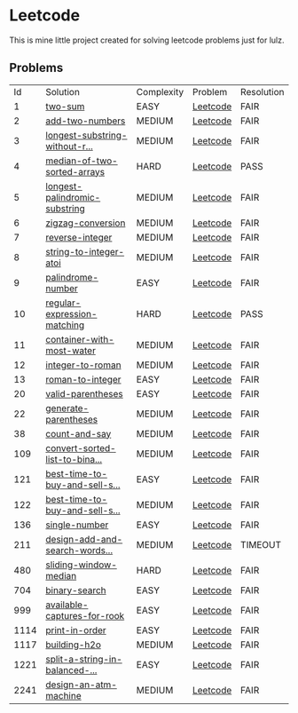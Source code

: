 # Leetcode
This is mine little project created for solving leetcode problems just for lulz.

## Problems
<table>
    <tr>
        <td>Id</td>
        <td>Solution</td>
        <td>Complexity</td>
        <td>Problem</td>
        <td>Resolution</td>
    </tr>
    <tr>
        <td>1</td>
        <td><a href="https://github.com/illepidus/Leetcode/blob/master/src/main/java/ru/krotarnya/leetcode/problem/p0001/Solution.java">two-sum</a></td>
        <td>EASY</td>
        <td><a href="https://leetcode.com/problems/two-sum/">Leetcode</a></td>
        <td title="Solution totally satisfy constraints">FAIR</td>
    </tr>
    <tr>
        <td>2</td>
        <td><a href="https://github.com/illepidus/Leetcode/blob/master/src/main/java/ru/krotarnya/leetcode/problem/p0002/Solution.java">add-two-numbers</a></td>
        <td>MEDIUM</td>
        <td><a href="https://leetcode.com/problems/add-two-numbers/">Leetcode</a></td>
        <td title="Solution totally satisfy constraints">FAIR</td>
    </tr>
    <tr>
        <td>3</td>
        <td><a href="https://github.com/illepidus/Leetcode/blob/master/src/main/java/ru/krotarnya/leetcode/problem/p0003/Solution.java">longest-substring-without-r...</a></td>
        <td>MEDIUM</td>
        <td><a href="https://leetcode.com/problems/longest-substring-without-repeating-characters/">Leetcode</a></td>
        <td title="Solution totally satisfy constraints">FAIR</td>
    </tr>
    <tr>
        <td>4</td>
        <td><a href="https://github.com/illepidus/Leetcode/blob/master/src/main/java/ru/krotarnya/leetcode/problem/p0004/Solution.java">median-of-two-sorted-arrays</a></td>
        <td>HARD</td>
        <td><a href="https://leetcode.com/problems/median-of-two-sorted-arrays/">Leetcode</a></td>
        <td title="Solution is accepted by leetcode, but breaks some unchecked constraints">PASS</td>
    </tr>
    <tr>
        <td>5</td>
        <td><a href="https://github.com/illepidus/Leetcode/blob/master/src/main/java/ru/krotarnya/leetcode/problem/p0005/Solution.java">longest-palindromic-substring</a></td>
        <td>MEDIUM</td>
        <td><a href="https://leetcode.com/problems/longest-palindromic-substring/">Leetcode</a></td>
        <td title="Solution totally satisfy constraints">FAIR</td>
    </tr>
    <tr>
        <td>6</td>
        <td><a href="https://github.com/illepidus/Leetcode/blob/master/src/main/java/ru/krotarnya/leetcode/problem/p0006/Solution.java">zigzag-conversion</a></td>
        <td>MEDIUM</td>
        <td><a href="https://leetcode.com/problems/zigzag-conversion/">Leetcode</a></td>
        <td title="Solution totally satisfy constraints">FAIR</td>
    </tr>
    <tr>
        <td>7</td>
        <td><a href="https://github.com/illepidus/Leetcode/blob/master/src/main/java/ru/krotarnya/leetcode/problem/p0007/Solution.java">reverse-integer</a></td>
        <td>MEDIUM</td>
        <td><a href="https://leetcode.com/problems/reverse-integer/">Leetcode</a></td>
        <td title="Solution totally satisfy constraints">FAIR</td>
    </tr>
    <tr>
        <td>8</td>
        <td><a href="https://github.com/illepidus/Leetcode/blob/master/src/main/java/ru/krotarnya/leetcode/problem/p0008/Solution.java">string-to-integer-atoi</a></td>
        <td>MEDIUM</td>
        <td><a href="https://leetcode.com/problems/string-to-integer-atoi/">Leetcode</a></td>
        <td title="Solution totally satisfy constraints">FAIR</td>
    </tr>
    <tr>
        <td>9</td>
        <td><a href="https://github.com/illepidus/Leetcode/blob/master/src/main/java/ru/krotarnya/leetcode/problem/p0009/Solution.java">palindrome-number</a></td>
        <td>EASY</td>
        <td><a href="https://leetcode.com/problems/palindrome-number/">Leetcode</a></td>
        <td title="Solution totally satisfy constraints">FAIR</td>
    </tr>
    <tr>
        <td>10</td>
        <td><a href="https://github.com/illepidus/Leetcode/blob/master/src/main/java/ru/krotarnya/leetcode/problem/p0010/Solution.java">regular-expression-matching</a></td>
        <td>HARD</td>
        <td><a href="https://leetcode.com/problems/regular-expression-matching/">Leetcode</a></td>
        <td title="Solution is accepted by leetcode, but breaks some unchecked constraints">PASS</td>
    </tr>
    <tr>
        <td>11</td>
        <td><a href="https://github.com/illepidus/Leetcode/blob/master/src/main/java/ru/krotarnya/leetcode/problem/p0011/Solution.java">container-with-most-water</a></td>
        <td>MEDIUM</td>
        <td><a href="https://leetcode.com/problems/container-with-most-water/">Leetcode</a></td>
        <td title="Solution totally satisfy constraints">FAIR</td>
    </tr>
    <tr>
        <td>12</td>
        <td><a href="https://github.com/illepidus/Leetcode/blob/master/src/main/java/ru/krotarnya/leetcode/problem/p0012/Solution.java">integer-to-roman</a></td>
        <td>MEDIUM</td>
        <td><a href="https://leetcode.com/problems/integer-to-roman/">Leetcode</a></td>
        <td title="Solution totally satisfy constraints">FAIR</td>
    </tr>
    <tr>
        <td>13</td>
        <td><a href="https://github.com/illepidus/Leetcode/blob/master/src/main/java/ru/krotarnya/leetcode/problem/p0013/Solution.java">roman-to-integer</a></td>
        <td>EASY</td>
        <td><a href="https://leetcode.com/problems/roman-to-integer/">Leetcode</a></td>
        <td title="Solution totally satisfy constraints">FAIR</td>
    </tr>
    <tr>
        <td>20</td>
        <td><a href="https://github.com/illepidus/Leetcode/blob/master/src/main/java/ru/krotarnya/leetcode/problem/p0020/Solution.java">valid-parentheses</a></td>
        <td>EASY</td>
        <td><a href="https://leetcode.com/problems/valid-parentheses/">Leetcode</a></td>
        <td title="Solution totally satisfy constraints">FAIR</td>
    </tr>
    <tr>
        <td>22</td>
        <td><a href="https://github.com/illepidus/Leetcode/blob/master/src/main/java/ru/krotarnya/leetcode/problem/p0022/Solution.java">generate-parentheses</a></td>
        <td>MEDIUM</td>
        <td><a href="https://leetcode.com/problems/generate-parentheses/">Leetcode</a></td>
        <td title="Solution totally satisfy constraints">FAIR</td>
    </tr>
    <tr>
        <td>38</td>
        <td><a href="https://github.com/illepidus/Leetcode/blob/master/src/main/java/ru/krotarnya/leetcode/problem/p0038/Solution.java">count-and-say</a></td>
        <td>MEDIUM</td>
        <td><a href="https://leetcode.com/problems/count-and-say/">Leetcode</a></td>
        <td title="Solution totally satisfy constraints">FAIR</td>
    </tr>
    <tr>
        <td>109</td>
        <td><a href="https://github.com/illepidus/Leetcode/blob/master/src/main/java/ru/krotarnya/leetcode/problem/p0109/Solution.java">convert-sorted-list-to-bina...</a></td>
        <td>MEDIUM</td>
        <td><a href="https://leetcode.com/problems/convert-sorted-list-to-binary-search-tree/">Leetcode</a></td>
        <td title="Solution totally satisfy constraints">FAIR</td>
    </tr>
    <tr>
        <td>121</td>
        <td><a href="https://github.com/illepidus/Leetcode/blob/master/src/main/java/ru/krotarnya/leetcode/problem/p0121/Solution.java">best-time-to-buy-and-sell-s...</a></td>
        <td>EASY</td>
        <td><a href="https://leetcode.com/problems/best-time-to-buy-and-sell-stock/">Leetcode</a></td>
        <td title="Solution totally satisfy constraints">FAIR</td>
    </tr>
    <tr>
        <td>122</td>
        <td><a href="https://github.com/illepidus/Leetcode/blob/master/src/main/java/ru/krotarnya/leetcode/problem/p0122/Solution.java">best-time-to-buy-and-sell-s...</a></td>
        <td>MEDIUM</td>
        <td><a href="https://leetcode.com/problems/best-time-to-buy-and-sell-stock-ii/">Leetcode</a></td>
        <td title="Solution totally satisfy constraints">FAIR</td>
    </tr>
    <tr>
        <td>136</td>
        <td><a href="https://github.com/illepidus/Leetcode/blob/master/src/main/java/ru/krotarnya/leetcode/problem/p0136/Solution.java">single-number</a></td>
        <td>EASY</td>
        <td><a href="https://leetcode.com/problems/single-number/">Leetcode</a></td>
        <td title="Solution totally satisfy constraints">FAIR</td>
    </tr>
    <tr>
        <td>211</td>
        <td><a href="https://github.com/illepidus/Leetcode/blob/master/src/main/java/ru/krotarnya/leetcode/problem/p0211/WordDictionary.java">design-add-and-search-words...</a></td>
        <td>MEDIUM</td>
        <td><a href="https://leetcode.com/problems/design-add-and-search-words-data-structure/">Leetcode</a></td>
        <td title="Not accepted by leetcode due to timeout">TIMEOUT</td>
    </tr>
    <tr>
        <td>480</td>
        <td><a href="https://github.com/illepidus/Leetcode/blob/master/src/main/java/ru/krotarnya/leetcode/problem/p0480/Solution.java">sliding-window-median</a></td>
        <td>HARD</td>
        <td><a href="https://leetcode.com/problems/sliding-window-median/">Leetcode</a></td>
        <td title="Solution totally satisfy constraints">FAIR</td>
    </tr>
    <tr>
        <td>704</td>
        <td><a href="https://github.com/illepidus/Leetcode/blob/master/src/main/java/ru/krotarnya/leetcode/problem/p0704/Solution.java">binary-search</a></td>
        <td>EASY</td>
        <td><a href="https://leetcode.com/problems/binary-search/">Leetcode</a></td>
        <td title="Solution totally satisfy constraints">FAIR</td>
    </tr>
    <tr>
        <td>999</td>
        <td><a href="https://github.com/illepidus/Leetcode/blob/master/src/main/java/ru/krotarnya/leetcode/problem/p0999/Solution.java">available-captures-for-rook</a></td>
        <td>EASY</td>
        <td><a href="https://leetcode.com/problems/available-captures-for-rook/">Leetcode</a></td>
        <td title="Solution totally satisfy constraints">FAIR</td>
    </tr>
    <tr>
        <td>1114</td>
        <td><a href="https://github.com/illepidus/Leetcode/blob/master/src/main/java/ru/krotarnya/leetcode/problem/p1114/Foo.java">print-in-order</a></td>
        <td>EASY</td>
        <td><a href="https://leetcode.com/problems/print-in-order/">Leetcode</a></td>
        <td title="Solution totally satisfy constraints">FAIR</td>
    </tr>
    <tr>
        <td>1117</td>
        <td><a href="https://github.com/illepidus/Leetcode/blob/master/src/main/java/ru/krotarnya/leetcode/problem/p1117/H2O.java">building-h2o</a></td>
        <td>MEDIUM</td>
        <td><a href="https://leetcode.com/problems/building-h2o/">Leetcode</a></td>
        <td title="Solution totally satisfy constraints">FAIR</td>
    </tr>
    <tr>
        <td>1221</td>
        <td><a href="https://github.com/illepidus/Leetcode/blob/master/src/main/java/ru/krotarnya/leetcode/problem/p1221/Solution.java">split-a-string-in-balanced-...</a></td>
        <td>EASY</td>
        <td><a href="https://leetcode.com/problems/split-a-string-in-balanced-strings/">Leetcode</a></td>
        <td title="Solution totally satisfy constraints">FAIR</td>
    </tr>
    <tr>
        <td>2241</td>
        <td><a href="https://github.com/illepidus/Leetcode/blob/master/src/main/java/ru/krotarnya/leetcode/problem/p2241/ATM.java">design-an-atm-machine</a></td>
        <td>MEDIUM</td>
        <td><a href="https://leetcode.com/problems/design-an-atm-machine/">Leetcode</a></td>
        <td title="Solution totally satisfy constraints">FAIR</td>
    </tr>

</table>